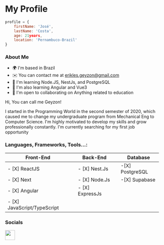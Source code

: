 # My Profile

```JavaScript
profile = {
    firstName: 'José',
    lastName: 'Costa',
    age: 21years,
    location: 'Pernambuco-Brazil'
}
```

### About Me

*   🌍  I'm based in Brazil
*   ✉️  You can contact me at [erikles.geyzon@gmail.com](mailto:erikles.geyzon@gmail.com)
*   🧠  I'm learning Node.JS, NestJs, and PostgreSQL
*   🧠  I'm also learning Angular and Vue3
*   🤝  I'm open to collaborating on Anything related to education

Hi, You can call me Geyzon!

I started in the Programming World in the second semester of 2020, which caused me to change my undergraduate program from Mechanical Eng to Computer Science.
I'm highly motivated to develop my skills and grow professionally constantly.
I'm currently searching for my first job opportunity

### Languages, Frameworks, Tools...:

|     Front-End             |  |     Back-End              |  |        Database         |
|   ---------------         |--|   --------------          |--|     ---------------     |
|- [X] ReactJS              |  | - [X] Nest.Js             |  | -[X] PostgreSQL         |
|- [X] Next                 |  | - [X] Node.Js             |  | -[X] Supabase           |
|- [X] Angular              |  | - [X] ExpressJs           |  |                         |
|- [X] JavaScript/TypeScript|  |                           |  |                         |


### Socials

<a href="https://www.linkedin.com/in/geyzoncosta" target="_blank" rel="noreferrer"><img src="https://raw.githubusercontent.com/gauravghongde/social-icons/master/PNG/Color/LinkedIN.png" width="32" height="32" /></a>
